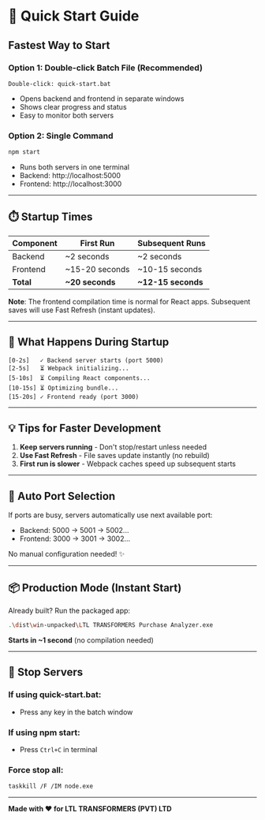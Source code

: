# 🚀 Quick Start Guide

## Fastest Way to Start

### Option 1: Double-click Batch File (Recommended)
```
Double-click: quick-start.bat
```
- Opens backend and frontend in separate windows
- Shows clear progress and status
- Easy to monitor both servers

### Option 2: Single Command
```bash
npm start
```
- Runs both servers in one terminal
- Backend: http://localhost:5000
- Frontend: http://localhost:3000

---

## ⏱️ Startup Times

| Component | First Run | Subsequent Runs |
|-----------|-----------|-----------------|
| Backend   | ~2 seconds | ~2 seconds |
| Frontend  | ~15-20 seconds | ~10-15 seconds |
| **Total** | **~20 seconds** | **~12-15 seconds** |

**Note**: The frontend compilation time is normal for React apps. Subsequent saves will use Fast Refresh (instant updates).

---

## 🎯 What Happens During Startup

```
[0-2s]   ✓ Backend server starts (port 5000)
[2-5s]   ⏳ Webpack initializing...
[5-10s]  ⏳ Compiling React components...
[10-15s] ⏳ Optimizing bundle...
[15-20s] ✓ Frontend ready (port 3000)
```

---

## 💡 Tips for Faster Development

1. **Keep servers running** - Don't stop/restart unless needed
2. **Use Fast Refresh** - File saves update instantly (no rebuild)
3. **First run is slower** - Webpack caches speed up subsequent starts

---

## 🔄 Auto Port Selection

If ports are busy, servers automatically use next available port:
- Backend: 5000 → 5001 → 5002...
- Frontend: 3000 → 3001 → 3002...

No manual configuration needed! ✨

---

## 📦 Production Mode (Instant Start)

Already built? Run the packaged app:
```bash
.\dist\win-unpacked\LTL TRANSFORMERS Purchase Analyzer.exe
```

**Starts in ~1 second** (no compilation needed)

---

## 🛑 Stop Servers

### If using quick-start.bat:
- Press any key in the batch window

### If using npm start:
- Press `Ctrl+C` in terminal

### Force stop all:
```bash
taskkill /F /IM node.exe
```

---

**Made with ❤️ for LTL TRANSFORMERS (PVT) LTD**

